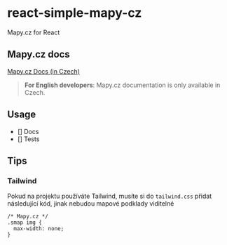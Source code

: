 # react-simple-mapy-cz
Mapy.cz for React

## Mapy.cz docs
[Mapy.cz Docs (in Czech)](https://api.mapy.cz/doc/)

> **For English developers**: Mapy.cz documentation is only available in Czech.

## Usage
- [] Docs
- [] Tests

## Tips
### Tailwind
Pokud na projektu používáte Tailwind, musíte si do `tailwind.css` přidat následující kód, jinak nebudou mapové podklady viditelné
```
/* Mapy.cz */
.smap img {
  max-width: none;
}
```

